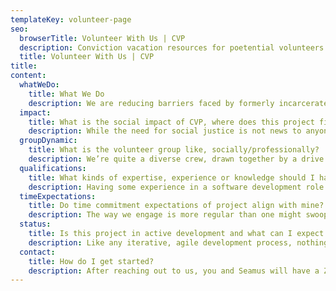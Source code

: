 ```yaml
---
templateKey: volunteer-page
seo:
  browserTitle: Volunteer With Us | CVP
  description: Conviction vacation resources for poetential volunteers
  title: Volunteer With Us | CVP
title:
content:
  whatWeDo:
    title: What We Do
    description: We are reducing barriers faced by formerly incarcerated individuals by streamlining process of vacating eligible convictions in Washington state. We analyzed the process of conviction vacation in Washington state, and have identified opportunities to use technology to streamline the process. Our efforts at the National Day of Civic Hacking on September 21st focused on automating eligibility calculation for conviction vacation. We see future opportunity to streamline the completion of the required forms. We are investigating the feasibility of a Turbo Tax style interface to simplify this process, and then e-filing the forms in counties where it is permitted.
  impact:
    title: What is the social impact of CVP, where does this project fit into larger context?
    description: While the need for social justice is not news to anyone, the many forms injustice and excessive punishment comes in can be surprising!  While there are already countless organizations chipping away at some aspects … we’ve found those previously convicted of crimes …. Unsympathetic community relegated to life-long millstone… over and above the punition meted out by the courts…
  groupDynamic:
    title: What is the volunteer group like, socially/professionally?
    description: We’re quite a diverse crew, drawn together by a drive for social justice and a love for Zoom meetings. In addition to doing the real work of CVP, we spend time getting to know each other, working to establish esprit de corps despite our distance.
  qualifications:
    title: What kinds of expertise, experience or knowledge should I have in order to contribute?
    description: Having some experience in a software development role like UX, dev, content manager, product manager, or designer is pretty handy. That said, we are constantly learning things from each other, so you can also try your hand at disciplines newer to you.
  timeExpectations:
    title: Do time commitment expectations of project align with mine?
    description: The way we engage is more regular than one might swoop in, knock out some tickets, and swoop out. We engage regularly, not just through our respective skill-sets, but with the team and project as a whole! This commitment amounts to, on average, about three hours every week for at least six months.
  status:
    title: Is this project in active development and what can I expect to work on?
    description: Like any iterative, agile development process, nothing is ever quite done! There’s plenty of work to be done by anyone with a skill-set useful in a modern software development life cycle!
  contact:
    title: How do I get started?
    description: After reaching out to us, you and Seamus will have a Zoom chat about yourself, the project, and how the two could fit together! There’s a relatively painless, self-guided onboarding process, and then we’ll loop you into our overarching project activities while you decide which of the smaller, more focused sub-groups to join.
---
```

